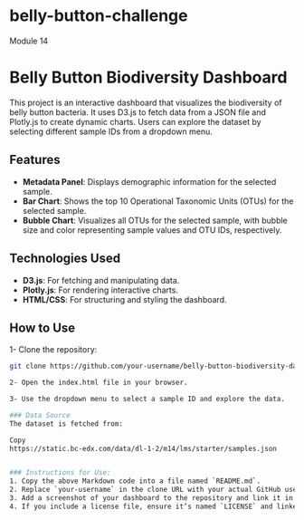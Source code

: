 # belly-button-challenge
Module 14
# Belly Button Biodiversity Dashboard

This project is an interactive dashboard that visualizes the biodiversity of belly button bacteria. It uses D3.js to fetch data from a JSON file and Plotly.js to create dynamic charts. Users can explore the dataset by selecting different sample IDs from a dropdown menu.

## Features

- **Metadata Panel**: Displays demographic information for the selected sample.
- **Bar Chart**: Shows the top 10 Operational Taxonomic Units (OTUs) for the selected sample.
- **Bubble Chart**: Visualizes all OTUs for the selected sample, with bubble size and color representing sample values and OTU IDs, respectively.

## Technologies Used

- **D3.js**: For fetching and manipulating data.
- **Plotly.js**: For rendering interactive charts.
- **HTML/CSS**: For structuring and styling the dashboard.

## How to Use

1- Clone the repository:
   ```bash
   git clone https://github.com/your-username/belly-button-biodiversity-dashboard.git.
   
 2- Open the index.html file in your browser.
 
3- Use the dropdown menu to select a sample ID and explore the data.

### Data Source
The dataset is fetched from:

Copy
https://static.bc-edx.com/data/dl-1-2/m14/lms/starter/samples.json


### Instructions for Use:
1. Copy the above Markdown code into a file named `README.md`.
2. Replace `your-username` in the clone URL with your actual GitHub username.
3. Add a screenshot of your dashboard to the repository and link it in the `README.md` (replace `screenshot.png` with the actual file name).
4. If you include a license file, ensure it’s named `LICENSE` and linked in the `README.md`.
